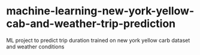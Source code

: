 # machine-learning-new-york-yellow-cab-and-weather-trip-prediction
ML project to predict trip duration trained on new york yellow carb dataset and weather conditions
